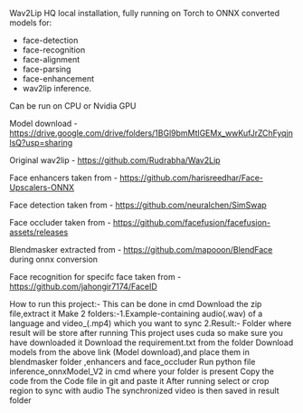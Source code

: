  Wav2Lip HQ local installation, fully running on Torch to ONNX converted models for:
- face-detection
- face-recognition
- face-alignment
- face-parsing
- face-enhancement
- wav2lip inference.



Can be run on CPU or Nvidia GPU

Model download - https://drive.google.com/drive/folders/1BGl9bmMtlGEMx_wwKufJrZChFyqjnlsQ?usp=sharing  

Original wav2lip - https://github.com/Rudrabha/Wav2Lip

Face enhancers taken from -  https://github.com/harisreedhar/Face-Upscalers-ONNX

Face detection taken from - https://github.com/neuralchen/SimSwap

Face occluder taken from - https://github.com/facefusion/facefusion-assets/releases

Blendmasker extracted from - https://github.com/mapooon/BlendFace during onnx conversion

Face recognition for specifc face taken from - https://github.com/jahongir7174/FaceID


How to run this project:-
This can be done in cmd
Download the zip file,extract it 
Make 2 folders:-1.Example-containing audio(.wav) of a language and video_(.mp4) which you want to sync 2.Result:- Folder where result will be store after running
This project uses cuda so make sure you have downloaded it
Download the requirement.txt from the folder
Download models from the above link (Model download),and place them in blendmasker folder ,enhancers and face_occluder
Run python file inference_onnxModel_V2 in cmd where your folder is present 
Copy the code from the Code file in git and paste it 
After running select or crop region to sync with audio
The synchronized video is then saved in result folder



